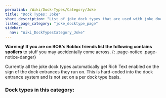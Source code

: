 ```yaml
---
permalink: /Wiki/Dock-Types/Category/Joke
title: "Dock Types: Joke"
short_description: "List of joke dock types that are used with joke docks in the game"
listed_page_category: "joke_docktype_page"
sidebar:
  nav: "Wiki_DockTypesCategory_Joke"
---
```


**Warning! If you are on BOB's Roblox friends list the following contains spoilers** to stuff you may accidentally come across.
{: .page-notice .page-notice-danger}

Currently all the joke dock types automatically get Rich Text enabled on the sign of the dock entrances they run on. This is hard-coded into the dock entrance system and is not set on a per dock type basis.

### Dock types in this category:

